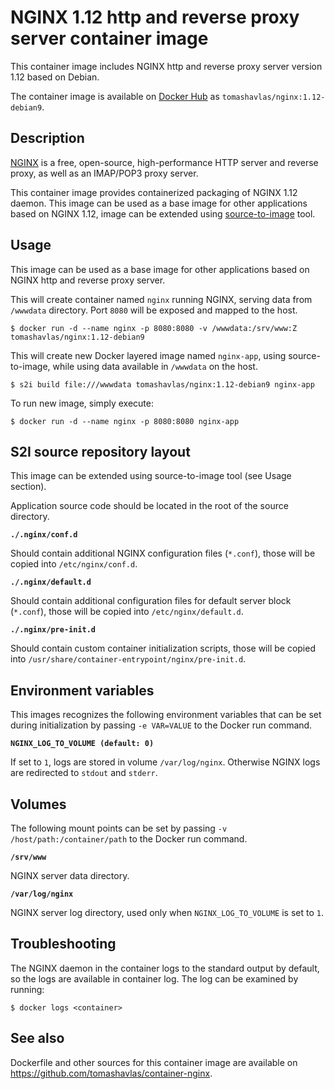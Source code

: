 NGINX 1.12 http and reverse proxy server container image
========================================================

This container image includes NGINX http and reverse proxy server version 1.12 based on Debian.

The container image is available on [Docker Hub](https://hub.docker.com/r/tomashavlas/nginx) as
`tomashavlas/nginx:1.12-debian9`.


Description
-----------

[NGINX](https://www.nginx.com) is a free, open-source, high-performance HTTP server and reverse proxy, as well as an IMAP/POP3 proxy server.

This container image provides containerized packaging of NGINX 1.12 daemon.
This image can be used as a base image for other applications based on NGINX 1.12, 
image can be extended using [source-to-image](https://github.com/openshift/source-to-image) tool.


Usage
-----

This image can be used as a base image for other applications based on NGINX http and reverse proxy server.

This will create container named `nginx` running NGINX, serving data from `/wwwdata` directory.
Port `8080` will be exposed and mapped to the host.

```
$ docker run -d --name nginx -p 8080:8080 -v /wwwdata:/srv/www:Z tomashavlas/nginx:1.12-debian9
```

This will create new Docker layered image named `nginx-app`, using source-to-image, while using data available in `/wwwdata` on the host.

```
$ s2i build file:///wwwdata tomashavlas/nginx:1.12-debian9 nginx-app
```

To run new image, simply execute:

```
$ docker run -d --name nginx -p 8080:8080 nginx-app
```


S2I source repository layout
----------------------------

This image can be extended using source-to-image tool (see Usage section).

Application source code should be located in the root of the source directory.

**`./.nginx/conf.d`**

Should contain additional NGINX configuration files (`*.conf`), those will be copied into `/etc/nginx/conf.d`.

**`./.nginx/default.d`**

Should contain additional configuration files for default server block (`*.conf`), those will be copied into `/etc/nginx/default.d`.

**`./.nginx/pre-init.d`**

Should contain custom container initialization scripts, those will be copied into `/usr/share/container-entrypoint/nginx/pre-init.d`.


Environment variables
---------------------

This images recognizes the following environment variables that can be set during initialization by passing `-e VAR=VALUE` to the Docker run command.

**`NGINX_LOG_TO_VOLUME (default: 0)`**

If set to `1`, logs are stored in volume `/var/log/nginx`. Otherwise NGINX logs are redirected to `stdout` and `stderr`.


Volumes
-------

The following mount points can be set by passing `-v /host/path:/container/path` to the Docker run command.

**`/srv/www`**

NGINX server data directory.

**`/var/log/nginx`**

NGINX server log directory, used only when `NGINX_LOG_TO_VOLUME` is set to `1`.


Troubleshooting
---------------

The NGINX daemon in the container logs to the standard output by default, so the logs are available in container log.
The log can be examined by running:

```
$ docker logs <container>
```


See also
--------

Dockerfile and other sources for this container image are available on https://github.com/tomashavlas/container-nginx.
